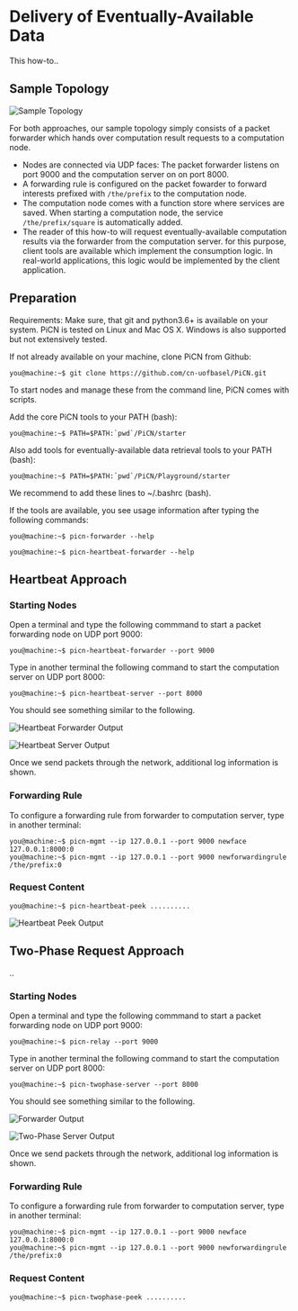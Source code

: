 # Delivery of Eventually-Available Data

This how-to..


## Sample Topology

![Sample Topology](https://raw.githubusercontent.com/cn-uofbasel/PiCN/nof18-doc/PiCN/Playground/docs/img/setup.png "Sample Topology")

For both approaches, our sample topology simply consists of a packet forwarder which hands over computation result requests to a computation node.

* Nodes are connected via UDP faces: The packet forwarder listens on port 9000 and the computation server on on port 8000.
* A forwarding rule is configured on the packet fowarder to forward interests prefixed with `/the/prefix` to the computation node.
* The computation node comes with a function store where services are saved. When starting a computation node, the service `/the/prefix/square` is automatically added.
* The reader of this how-to will request eventually-available computation results via the forwarder from the computation server. for this purpose, client tools are available which implement the consumption logic. In real-world applications, this logic would be implemented by the client application.


## Preparation

Requirements: Make sure, that git and python3.6+ is available on your system. PiCN is tested on Linux and Mac OS X. Windows is also supported but not extensively tested.

If not already available on your machine, clone PiCN from Github:
```console
you@machine:~$ git clone https://github.com/cn-uofbasel/PiCN.git
```

To start nodes and manage these from the command line, PiCN comes with scripts.

Add the core PiCN tools to your PATH (bash):
```console
you@machine:~$ PATH=$PATH:`pwd`/PiCN/starter
```

Also add tools for eventually-available data retrieval tools to your PATH (bash):
```console
you@machine:~$ PATH=$PATH:`pwd`/PiCN/Playground/starter
```
We recommend to add these lines to ~/.bashrc (bash).

If the tools are available, you see usage information after typing the following commands:

```console
you@machine:~$ picn-forwarder --help
```

```console
you@machine:~$ picn-heartbeat-forwarder --help
```


## Heartbeat Approach

### Starting Nodes

Open a terminal and type the following commmand to start a packet forwarding node on UDP port 9000:

```console
you@machine:~$ picn-heartbeat-forwarder --port 9000
```

Type in another terminal the following command to start the computation server on UDP port 8000:

```console
you@machine:~$ picn-heartbeat-server --port 8000
```

You should see something similar to the following.

![Heartbeat Forwarder Output](https://raw.githubusercontent.com/cn-uofbasel/PiCN/nof18-doc/PiCN/Playground/docs/img/screenshot-heartbeat-forwarder.png "Heartbeat Forwarder Output")

![Heartbeat Server Output](https://raw.githubusercontent.com/cn-uofbasel/PiCN/nof18-doc/PiCN/Playground/docs/img/screenshot-heartbeat-server.png "Heartbeat Server Output")

Once we send packets through the network, additional log information is shown.

### Forwarding Rule

To configure a forwarding rule from forwarder to computation server, type in another terminal:

```console
you@machine:~$ picn-mgmt --ip 127.0.0.1 --port 9000 newface 127.0.0.1:8000:0
you@machine:~$ picn-mgmt --ip 127.0.0.1 --port 9000 newforwardingrule /the/prefix:0
```

### Request Content

```console
you@machine:~$ picn-heartbeat-peek ..........
```

![Heartbeat Peek Output](https://raw.githubusercontent.com/cn-uofbasel/PiCN/nof18-doc/PiCN/Playground/docs/img/screenshot-heartbeat-peek.png "Heartbeat Peek Output")

## Two-Phase Request Approach

..

### Starting Nodes

Open a terminal and type the following commmand to start a packet forwarding node on UDP port 9000:

```console
you@machine:~$ picn-relay --port 9000
```

Type in another terminal the following command to start the computation server on UDP port 8000:

```console
you@machine:~$ picn-twophase-server --port 8000
```

You should see something similar to the following.

![Forwarder Output](https://raw.githubusercontent.com/cn-uofbasel/PiCN/nof18-doc/PiCN/Playground/docs/img/screenshot-twophase-forwarder.png "Forwarder Output")

![Two-Phase Server Output](https://raw.githubusercontent.com/cn-uofbasel/PiCN/nof18-doc/PiCN/Playground/docs/img/screenshot-twophase-server.png "Two-Phase Server Output")

Once we send packets through the network, additional log information is shown.

### Forwarding Rule

To configure a forwarding rule from forwarder to computation server, type in another terminal:

```console
you@machine:~$ picn-mgmt --ip 127.0.0.1 --port 9000 newface 127.0.0.1:8000:0
you@machine:~$ picn-mgmt --ip 127.0.0.1 --port 9000 newforwardingrule /the/prefix:0
```

### Request Content

```console
you@machine:~$ picn-twophase-peek ..........
```
